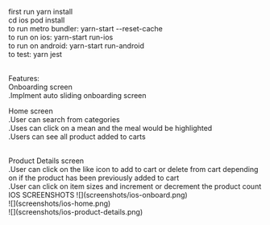 first run yarn install
<br>
cd ios pod install
<br>
to run metro bundler: yarn-start --reset-cache
<br>
to run on ios: yarn-start run-ios
<br>
to run on android: yarn-start run-android
<br>
to test: yarn jest
<br>
<br>

Features:
<br>
Onboarding screen
<br>
.Implment auto sliding onboarding screen
<br>

Home screen
<br>
.User can search from categories
<br>
.Uses can click on a mean and the meal would be highlighted
<br>
.Users can see all product added to carts

<br>
Product Details screen 
<br>
.User can click on the like icon to add to cart or delete from cart depending on if the product has been previously added to cart
<br>
.User can click on item sizes and increment or decrement the product count

<br>
IOS SCREENSHOTS
![](screenshots/ios-onboard.png)
<br>
![](screenshots/ios-home.png)
<br>
![](screenshots/ios-product-details.png)
<br>
